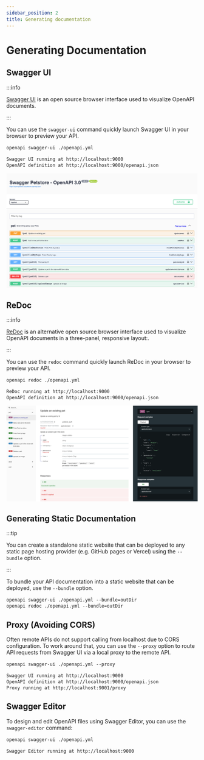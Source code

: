 ```yaml
---
sidebar_position: 2
title: Generating documentation
---
```


# Generating Documentation

## Swagger UI

:::info

[Swagger UI](https://swagger.io/tools/swagger-ui/) is an open source browser interface used to visualize OpenAPI documents.

:::

You can use the `swagger-ui` command quickly launch Swagger UI in your browser to preview your API.

```
openapi swagger-ui ./openapi.yml
```

```
Swagger UI running at http://localhost:9000
OpenAPI definition at http://localhost:9000/openapi.json
```

[![Screenshot of Swagger UI](/img/swagger-ui-screenshot.png)](/img/swagger-ui-screenshot.png)

## ReDoc

:::info

[ReDoc](https://github.com/Redocly/redoc) is an alternative open source browser interface used to visualize OpenAPI documents in a three-panel, responsive layout:.

:::

You can use the `redoc` command quickly launch ReDoc in your browser to preview your API.

```
openapi redoc ./openapi.yml
```

```
ReDoc running at http://localhost:9000
OpenAPI definition at http://localhost:9000/openapi.json
```

[![Screenshot of ReDoc](/img/redoc-screenshot.png)](/img/redoc-screenshot.png)

## Generating Static Documentation

:::tip

You can create a standalone static website that can be deployed to any static page hosting provider (e.g. GitHub pages or Vercel) using the `--bundle` option.

:::

To bundle your API documentation into a static website that can be deployed, use the `--bundle` option.

```
openapi swagger-ui ./openapi.yml --bundle=outDir
openapi redoc ./openapi.yml --bundle=outDir
```

## Proxy (Avoiding CORS)

Often remote APIs do not support calling from localhost due to CORS configuration. To work around that, you can use the `--proxy` option to route API requests from Swagger UI via a local proxy to the remote API.

```
openapi swagger-ui ./openapi.yml --proxy
```

```
Swagger UI running at http://localhost:9000
OpenAPI definition at http://localhost:9000/openapi.json
Proxy running at http://localhost:9001/proxy
```

## Swagger Editor

To design and edit OpenAPI files using Swagger Editor, you can use the `swagger-editor` command:

```
openapi swagger-ui ./openapi.yml
```

```
Swagger Editor running at http://localhost:9000
```
